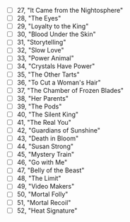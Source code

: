 - [ ] 27, "It Came from the Nightosphere"
- [ ] 28, "The Eyes"
- [ ] 29, "Loyalty to the King"
- [ ] 30, "Blood Under the Skin"
- [ ] 31, "Storytelling"
- [ ] 32, "Slow Love"
- [ ] 33, "Power Animal"
- [ ] 34, "Crystals Have Power"
- [ ] 35, "The Other Tarts"
- [ ] 36, "To Cut a Woman's Hair"
- [ ] 37, "The Chamber of Frozen Blades"
- [ ] 38, "Her Parents"
- [ ] 39, "The Pods"
- [ ] 40, "The Silent King"
- [ ] 41, "The Real You"
- [ ] 42, "Guardians of Sunshine"
- [ ] 43, "Death in Bloom"
- [ ] 44, "Susan Strong"
- [ ] 45, "Mystery Train"
- [ ] 46, "Go with Me"
- [ ] 47, "Belly of the Beast"
- [ ] 48, "The Limit"
- [ ] 49, "Video Makers"
- [ ] 50, "Mortal Folly"
- [ ] 51, "Mortal Recoil"
- [ ] 52, "Heat Signature"

